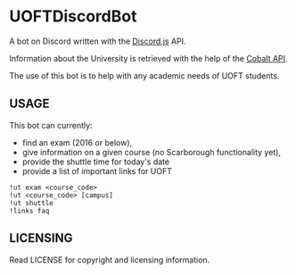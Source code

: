 # UOFTDiscordBot
A bot on Discord written with the [Discord.js](https://discord.js.org/#/) API.

Information about the University is retrieved with the help of the [Cobalt API](https://cobalt.qas.im/).

The use of this bot is to help with any academic needs of UOFT students.

USAGE
-------------

This bot can currently:
* find an exam (2016 or below),
* give information on a given course (no Scarborough functionality yet),
* provide the shuttle time for today's date
* provide a list of important links for UOFT

```
!ut exam <course_code>
!ut <course_code> [campus]
!ut shuttle
!links faq
```

LICENSING
-------------
Read LICENSE for copyright and licensing information.
